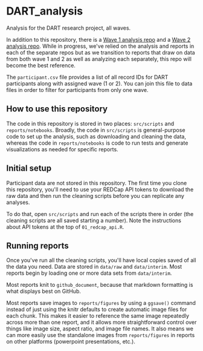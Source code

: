 # DART_analysis

Analysis for the DART research project, all waves.

In addition to this repository, there is a [Wave 1 analysis repo](https://github.com/arcus/DART_wave1_analysis) and a [Wave 2 analysis repo](https://github.com/arcus/DART_wave2_analysis). 
While in progress, we've relied on the analysis and reports in each of the separate repos but as we transition to reports that draw on data from both wave 1 and 2 as well as analyzing each separately, this repo will become the best reference.

The `participant.csv` file provides a list of all record IDs for DART participants along with assigned wave (1 or 2). 
You can join this file to data files in order to filter for participants from only one wave.

## How to use this repository

The code in this repository is stored in two places: `src/scripts` and `reports/notebooks`. 
Broadly, the code in `src/scripts` is general-purpose code to set up the analysis, such as downloading and cleaning the data, whereas the code in `reports/notebooks` is code to run tests and generate visualizations as needed for specific reports. 

## Initial setup

Participant data are not stored in this repository. 
The first time you clone this repository, you'll need to use your REDCap API tokens to download the raw data and then run the cleaning scripts before you can replicate any analyses. 

To do that, open `src/scripts` and run each of the scripts there in order (the cleaning scripts are all saved starting a number). 
Note the instructions about API tokens at the top of `01_redcap_api.R`.

## Running reports

Once you've run all the cleaning scripts, you'll have local copies saved of all the data you need. 
Data are stored in `data/raw` and `data/interim`. 
Most reports begin by loading one or more data sets from `data/interim`.

Most reports knit to `github_document`, because that markdown formatting is what displays best on GitHub.

Most reports save images to `reports/figures` by using a `ggsave()` command instead of just using the knitr defaults to create automatic image files for each chunk. 
This makes it easier to reference the same image repeatedly across more than one report, and it allows more straightforward control over things like image size, aspect ratio, and image file names. 
It also means we can more easily use the standalone images from `reports/figures` in reports on other platforms (powerpoint presentations, etc.).

